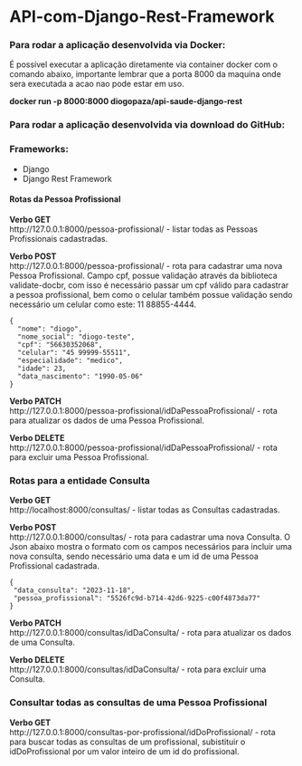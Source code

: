 # API-com-Django-Rest-Framework

<h3>Para rodar a aplicação desenvolvida via Docker:</h3>
<p>É possível executar a aplicação diretamente via container docker com o comando abaixo, importante lembrar que a porta 8000 da maquina onde sera executada a acao nao pode estar em uso.</p>
<p><strong>docker run -p 8000:8000 diogopaza/api-saude-django-rest</strong></p>

<h3>Para rodar a aplicação desenvolvida via download do GitHub:</h3>

<h3>Frameworks:</h3>
<ul>
  <li>Django</li>
  <li>Django Rest Framework</li>
</ul>
 <h4>Rotas da Pessoa Profissional</h4>
 <p><strong>Verbo GET</strong> <br>
   http://127.0.0.1:8000/pessoa-profissional/ - listar todas as Pessoas Profissionais cadastradas.</p>
   <p><strong>Verbo POST</strong> <br>
   http://127.0.0.1:8000/pessoa-profissional/ - rota para cadastrar uma nova Pessoa Profissional. Campo cpf, possue validação através da biblioteca validate-docbr, com isso é necessário passar um cpf válido para cadastrar a pessoa profissional, bem como o celular também possue validação sendo necessário um celular como este: 11 88855-4444.</p>
  
  
    {
      "nome": "diogo",
      "nome_social": "diogo-teste",
      "cpf": "56630352068",
      "celular": "45 99999-55511",
      "especialidade": "medico",
      "idade": 23,
      "data_nascimento": "1990-05-06"
    }

  <p><strong>Verbo PATCH</strong> <br>
   http://127.0.0.1:8000/pessoa-profissional/idDaPessoaProfissional/ -  rota para atualizar os dados de uma  Pessoa Profissional. </p>
   <p><strong>Verbo DELETE</strong> <br>
   http://127.0.0.1:8000/pessoa-profissional/idDaPessoaProfissional/ - rota para excluir uma  Pessoa Profissional. </p>

   <h3>Rotas para a entidade Consulta</h3>
  <p><strong>Verbo GET</strong> <br>
   http://localhost:8000/consultas/ - listar todas as Consultas cadastradas.</p>
    <p><strong>Verbo POST</strong> <br>
   http://127.0.0.1:8000/consultas/ - rota para cadastrar uma nova Consulta. O Json abaixo mostra o formato com os campos necessários para incluir uma nova consulta, sendo necessário uma data e um id de uma Pessoa Profissional cadastrada.</p>

   ```
  {
    "data_consulta": "2023-11-18",
    "pessoa_profissional": "5526fc9d-b714-42d6-9225-c00f4873da77"
  }
 ```

<p><strong>Verbo PATCH</strong> <br>
   http://127.0.0.1:8000/consultas/idDaConsulta/ - rota para atualizar os dados de uma Consulta. </p>
   <p><strong>Verbo DELETE</strong> <br>
   http://127.0.0.1:8000/consultas/idDaConsulta/ - rota para excluir uma Consulta. </p>

   <h3>Consultar todas as consultas de uma Pessoa Profissional</h3>
   <p><strong>Verbo GET</strong> <br>
   http://127.0.0.1:8000/consultas-por-profissional/idDoProfissional/ - rota para buscar todas as consultas de um profissional, subistituir o idDoProfissional por um valor inteiro de um id do profissional.</p>
   
  
 


